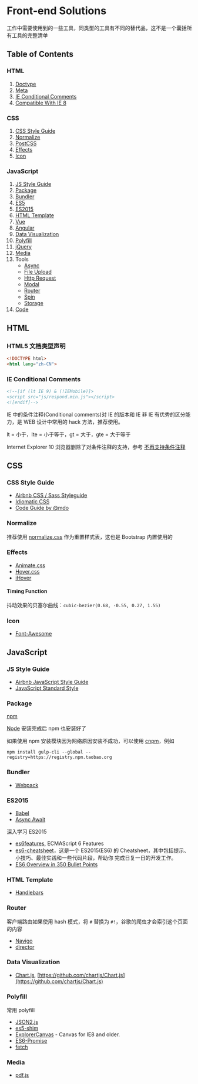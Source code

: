 # Front-end Solutions

工作中需要使用到的一些工具，同类型的工具有不同的替代品，这不是一个囊括所有工具的完整清单

## <a name="TOC">Table of Contents</a>

### HTML

1. [Doctype](#doctype)
1. [Meta](https://github.com/xyzhanjiang/assets/tree/master/html/meta/)
1. [IE Conditional Comments](#conditional-comments)
1. [Compatible With IE 8](https://github.com/xyzhanjiang/assets/tree/master/html/ie8/)

### CSS

1. [CSS Style Guide](#css-style-guide)
1. [Normalize](#normalize)
1. [PostCSS](https://github.com/xyzhanjiang/assets/tree/master/css/postcss/)
1. [Effects](#effects)
1. [Icon](#icon)

### JavaScript

1. [JS Style Guide](#js-style-guide)
1. [Package](#package)
1. [Bundler](#bundler)
1. [ES5](https://github.com/xyzhanjiang/assets/tree/master/js/es5/)
1. [ES2015](#es2015)
1. [HTML Template](#html-template)
1. [Vue](https://github.com/xyzhanjiang/assets/tree/master/js/vue/)
1. [Angular](https://github.com/xyzhanjiang/assets/tree/master/js/angular/)
1. [Data Visualization](#data-visualization)
1. [Polyfill](#polyfill)
1. [jQuery](https://github.com/xyzhanjiang/assets/tree/master/js/jquery/)
1. [Media](#media)
1. Tools
    * [Async](https://github.com/xyzhanjiang/assets/tree/master/js/async/)
    * [File Upload](https://github.com/xyzhanjiang/assets/tree/master/js/file-upload/)
    * [Http Request](https://github.com/xyzhanjiang/assets/tree/master/js/http-request/)
    * [Modal](https://github.com/xyzhanjiang/assets/tree/master/js/modal/)
    * [Router](#router)
    * [Spin](https://github.com/xyzhanjiang/assets/tree/master/js/spin/)
    * [Storage](https://github.com/xyzhanjiang/assets/tree/master/js/storage/)
1. [Code](https://github.com/xyzhanjiang/assets/tree/master/js/code/)

## HTML

### <a name="doctype">HTML5 文档类型声明</a>

``` html
<!DOCTYPE html>
<html lang="zh-CN">
```

### <a name="conditional-comments">IE Conditional Comments</a>

``` html
<!--[if (lt IE 9) & (!IEMobile)]>
<script src="js/respond.min.js"></script>
<![endif]-->
```

IE 中的条件注释(Conditional comments)对 IE 的版本和 IE 非 IE 有优秀的区分能力，是 WEB 设计中常用的 hack 方法，推荐使用。

lt = 小于，lte = 小于等于，gt = 大于，gte = 大于等于

Internet Explorer 10 浏览器删除了对条件注释的支持，参考 [不再支持条件注释](https://msdn.microsoft.com/zh-cn/library/ie/hh801214.aspx)

## CSS

### <a name="css-style-guide">CSS Style Guide</a>

* [Airbnb CSS / Sass Styleguide](https://github.com/airbnb/css)
* [Idiomatic CSS](https://github.com/necolas/idiomatic-css)
* [Code Guide by @mdo](http://codeguide.co/#css)

### <a name="normalize">Normalize</a>

推荐使用 [normalize.css](https://github.com/necolas/normalize.css) 作为重置样式表，这也是 Bootstrap 内置使用的

### <a name="effects">Effects</a>

* [Animate.css](https://daneden.github.io/animate.css/)
* [Hover.css](http://ianlunn.github.io/Hover/)
* [iHover](http://gudh.github.io/ihover/dist/index.html)

#### Timing Function

抖动效果的贝塞尔曲线：`cubic-bezier(0.68, -0.55, 0.27, 1.55)`

### <a name="icon">Icon</a>

* [Font-Awesome](http://fontawesome.io/)

## JavaScript

### <a name="js-style-guide">JS Style Guide</a>

* [Airbnb JavaScript Style Guide](https://github.com/airbnb/javascript)
* [JavaScript Standard Style](https://github.com/feross/standard)

### <a name="package">Package</a>

[npm](https://www.npmjs.com/)

[Node](https://nodejs.org/en/) 安装完成后 npm 也安装好了

如果使用 npm 安装模块因为网络原因安装不成功，可以使用 [cnpm](https://npm.taobao.org)，例如

``` shell
npm install gulp-cli --global --registry=https://registry.npm.taobao.org
```

### <a name="bundler">Bundler</a>

* [Webpack](https://github.com/xyzhanjiang/assets/tree/master/js/bundler/webpack/)

### <a name="es2015">ES2015</a>

* [Babel](https://github.com/xyzhanjiang/assets/tree/master/js/es2015/babel/)
* [Async Await](https://github.com/xyzhanjiang/assets/tree/master/js/es2015/async-await/)

深入学习 ES2015

* [es6features](https://github.com/lukehoban/es6features), ECMAScript 6 Features
* [es6-cheatsheet](https://github.com/DrkSephy/es6-cheatsheet)，这是一个 ES2015(ES6) 的 Cheatsheet，其中包括提示、小技巧、最佳实践和一些代码片段，帮助你 完成日复一日的开发工作。
* [ES6 Overview in 350 Bullet Points](https://github.com/bevacqua/es6)

### <a name="html-template">HTML Template</a>

* [Handlebars](https://github.com/xyzhanjiang/assets/tree/master/js/template/handlebars/)

### <a name="router">Router</a>

客户端路由如果使用 hash 模式，将 `#` 替换为 `#!`，谷歌的爬虫才会索引这个页面的内容

* [Navigo](https://github.com/krasimir/navigo)
* [director](https://github.com/flatiron/director)

### <a name="data-visualization">Data Visualization</a>

* [Chart.js](http://www.chartjs.org/), [https://github.com/chartjs/Chart.js](https://github.com/chartjs/Chart.js)

### <a name="polyfill">Polyfill</a>

常用 polyfill

* [JSON2.js](https://github.com/douglascrockford/JSON-js/blob/master/json2.js)
* [es5-shim](https://github.com/es-shims/es5-shim)
* [ExplorerCanvas](https://github.com/arv/ExplorerCanvas) - Canvas for IE8 and older.
* [ES6-Promise](https://github.com/stefanpenner/es6-promise)
* [fetch](https://github.com/github/fetch)

### <a name="media">Media</a>

* [pdf.js](https://github.com/xyzhanjiang/assets/tree/master/js/media/pdf/)
